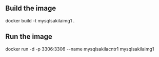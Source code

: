 ## Build the image 
docker build -t mysqlsakilaimg1 .

## Run the image
docker run -d -p 3306:3306 --name mysqlsakilacntr1 mysqlsakilaimg1
